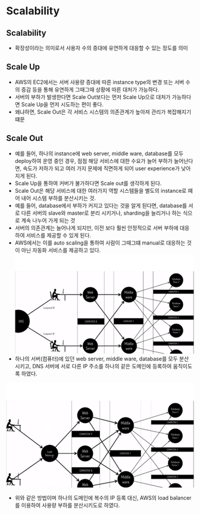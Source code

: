 Scalability
===

 ## Scalability
  * 확장성이라는 의미로서 사용자 수의 증대에 유연하게 대응할 수 있는 정도를 의미
  

 ## Scale Up
  * AWS의 EC2에서는 서버 사용량 증대에 따른 instance type의 변경 또는 서버 수의 증감 등을 통해 유연하게 그때그때 상황에 따른 대처가 가능하다.
  * 서버의 부하가 발생한다면 Scale Out보다는 먼저 Scale Up으로 대처가 가능하다면 Scale Up을 먼저 시도하는 편이 좋다.
  * 왜냐하면, Scale Out은 각 서비스 시스템의 의존관계가 높아져 관리가 복잡해지기 떄문

 ## Scale Out
  * 예를 들어, 하나의 instance에 web server, middle ware, database를 모두 deploy하여 운영 중인 경우, 점점 해당 서비스에 대한 수요가 늘어 부하가 늘어난다면, 속도가 저하가 되고 여러 가지 문제에 직면하게 되어 user experience가 낮아지게 된다.
  * Scale Up을 통하여 커버가 불가하다면 Scale out를 생각하게 된다.
  * Scale Out은 해당 서비스에 대한 여러가지 역할 시스템들을 별도의 instance로 뗴어 내어 시스템 부하를 분산시키는 것.
  * 예를 들어, database에서 부하가 커지고 있다는 것을 알게 된다면, database를 서로 다른 서버의 slave와 master로 분리 시키거나, sharding을 늘리거나 하는 식으로 계속 나누어 가게 되는 것
  * 서버의 의존관계는 늘어나게 되지만, 이전 보다 훨씬 안정적으로 서버 부하에 대응하여 서비스를 제공할 수 있게 된다.
  * AWS에서는 이를 auto scaling을 통하여 사람이 그때그떄 manual로 대응하는 것이 아닌 자동화 서비스를 제공하고 있다.
![Scale Out](./images/ScaleOut1.png) 
  * 하나의 서버(컴퓨터)에 있던 web server, middle ware, database를 모두 분산 시키고, DNS 서버에 서로 다른 IP 주소를 하나의 같은 도메인에 등록하여 움직이도록 하였다.

![Scale Out](./images/ScaleOut2.png)
  * 위와 같은 방법이며 하나의 도메인에 복수의 IP 등록 대신, AWS의 load balancer를 이용하여 사용량 부하를 분산시키도로 하였다. 

